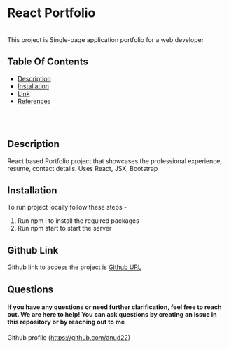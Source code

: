  # React Portfolio
 <br>
This project is Single-page application portfolio for a web developer

 ## Table Of Contents
- [Description](#description)
- [Installation](#installation)
- [Link](#Github-Link)
- [References](#references)
<br>
<br>

 ## Description
 React based Portfolio project that showcases the professional experience, resume, contact details. Uses React, JSX, Bootstrap

## Installation
To run project locally follow these steps - 
1. Run npm i to install the required packages
2. Run npm start to start the server


## Github Link
Github link to access the project is [Github URL](https://github.com/anud22/react-portfolio)

 
 ## Questions
 #### If you have any questions or need further clarification, feel free to reach out. We are here to help! You can ask questions by creating an issue in this repository or by reaching out to me 
Github profile (https://github.com/anud22)